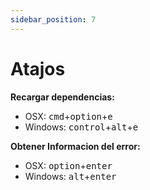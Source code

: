 ```yaml
---
sidebar_position: 7
---
```


# Atajos

**Recargar dependencias:**
- OSX:
<kbd>cmd</kbd>+<kbd>option</kbd>+<kbd>e</kbd>
- Windows:
<kbd>control</kbd>+<kbd>alt</kbd>+<kbd>e</kbd>

**Obtener Informacion del error:**
- OSX:
<kbd>option</kbd>+<kbd>enter</kbd>
- Windows:
<kbd>alt</kbd>+<kbd>enter</kbd>